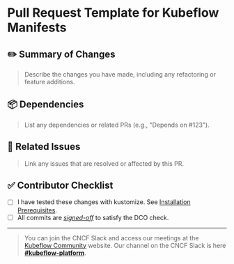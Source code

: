 # Pull Request Template for Kubeflow Manifests

## ✏️ Summary of Changes
> Describe the changes you have made, including any refactoring or feature additions.

## 📦 Dependencies
> List any dependencies or related PRs (e.g., "Depends on #123").

## 🐛 Related Issues
> Link any issues that are resolved or affected by this PR.

## ✅ Contributor Checklist
  - [ ] I have tested these changes with kustomize. See [Installation Prerequisites](https://github.com/kubeflow/manifests#prerequisites).
  - [ ] All commits are [_signed-off_](https://github.com/kubeflow/community/tree/master/dco-signoff-hook#signing-off-commits) to satisfy the DCO check.

---     
 
> You can join the CNCF Slack and access our meetings at the [Kubeflow Community](https://www.kubeflow.org/docs/about/community/) website. Our channel on the CNCF Slack is here [**#kubeflow-platform**](https://app.slack.com/client/T08PSQ7BQ/C073W572LA2).
  

